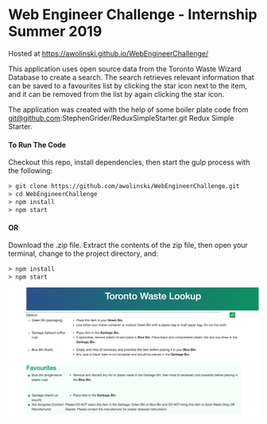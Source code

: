 # Web Engineer Challenge - Internship Summer 2019

Hosted at https://awolinski.github.io/WebEngineerChallenge/

This application uses open source data from the Toronto Waste Wizard Database to create a search. The search retrieves relevant information that can be saved to a favourites list by clicking the star icon next to the item, and it can be removed from the list by again clicking the star icon. 

The application was created with the help of some boiler plate code from git@github.com:StephenGrider/ReduxSimpleStarter.git Redux Simple Starter.

#### To Run The Code
Checkout this repo, install dependencies, then start the gulp process with the following:

```
> git clone https://github.com/awolinski/WebEngineerChallenge.git
> cd WebEngineerChallenge
> npm install
> npm start
```

#### OR 
Download the .zip file.  Extract the contents of the zip file, then open your terminal, change to the project directory, and:

```
> npm install
> npm start
```

![Alt text](AppInAction.png?raw=true "AppInAction.png")
